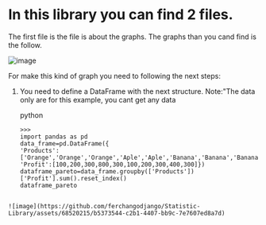 # In this library you can find 2 files.
The first file is the file is about the graphs.
The graphs than you cand find is the follow.

![image](https://github.com/ferchangodjango/Statistic-Library/assets/68520215/4cff954e-05ca-43c7-b4d4-fa079f88357d)

For make this kind of graph you need to following the next steps:
1. You need to define a DataFrame with the next structure. Note:"The data only are for this example, you cant get any data
  
   python
    ```
   >>>
   import pandas as pd
   data_frame=pd.DataFrame({
    'Products':['Orange','Orange','Orange','Aple','Aple','Banana','Banana','Banana','Banana','Aple'],
    'Profit':[100,200,300,800,300,100,200,300,400,300]})
   dataframe_pareto=data_frame.groupby(['Products'])['Profit'].sum().reset_index()
   dataframe_pareto
  ```

![image](https://github.com/ferchangodjango/Statistic-Library/assets/68520215/b5373544-c2b1-4407-bb9c-7e7607ed8a7d)
